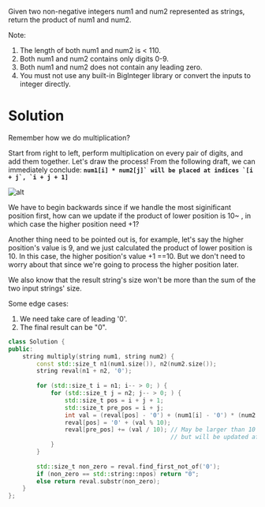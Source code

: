 Given two non-negative integers num1 and num2 represented as strings, return the product of num1 and num2.

Note:

1. The length of both num1 and num2 is < 110.
2. Both num1 and num2 contains only digits 0-9.
3. Both num1 and num2 does not contain any leading zero.
4. You must not use any built-in BigInteger library or convert the inputs to integer directly.

# Solution

Remember how we do multiplication?

Start from right to left, perform multiplication on every pair of digits, and add them together. Let's draw the process! From the following draft, we can immediately conclude:
__```num1[i] * num2[j]` will be placed at indices `[i + j`, `i + j + 1]```__  
  
![alt](https://drscdn.500px.org/photo/130178585/m%3D2048/300d71f784f679d5e70fadda8ad7d68f)


We have to begin backwards since if we handle the most siginificant position first, how can we update if the product of lower position is 10~ , in which case the higher position need +1?

Another thing need to be pointed out is, for example, let's say the higher position's value is 9, and we just calculated the product of lower position is 10. In this case, the higher position's value +1 ==10. But we don't need to worry about that since we're going to process the higher position later.

We also know that the result string's size won't be more than the sum of the two input strings' size.

Some edge cases:

1. We need take care of leading '0'.  
2. The final result can be "0".  

```cpp
class Solution {
public:
    string multiply(string num1, string num2) {
        const std::size_t n1(num1.size()), n2(num2.size());
        string reval(n1 + n2, '0');
        
        for (std::size_t i = n1; i-- > 0; ) {
            for (std::size_t j = n2; j-- > 0; ) {
                std::size_t pos = i + j + 1;
                std::size_t pre_pos = i + j;
                int val = (reval[pos] - '0') + (num1[i] - '0') * (num2[j] - '0');
                reval[pos] = '0' + (val % 10);
                reval[pre_pos] += (val / 10); // May be larger than 10 at first, 
                                              // but will be updated afterwards
            }
        }
        
        std::size_t non_zero = reval.find_first_not_of('0');
        if (non_zero == std::string::npos) return "0";
        else return reval.substr(non_zero);
    }
};
```
